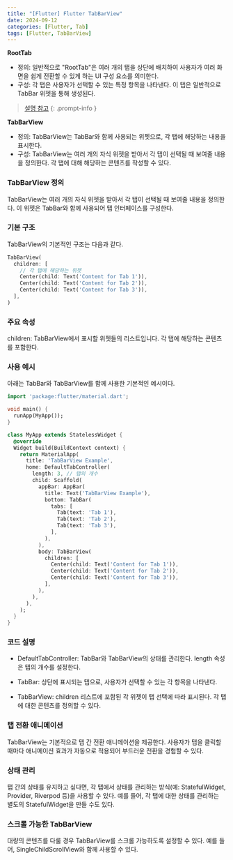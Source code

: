 ```yaml
---
title: "[Flutter] Flutter TabBarView"
date: 2024-09-12
categories: [Flutter, Tab]
tags: [Flutter, TabBarView]
---
```


**RootTab**
- 정의: 일반적으로 "RootTab"은 여러 개의 탭을 상단에 배치하여 사용자가 여러 화면을 쉽게 전환할 수 있게 하는 UI 구성 요소를 의미한다.
- 구성: 각 탭은 사용자가 선택할 수 있는 특정 항목을 나타낸다. 이 탭은 일반적으로 TabBar 위젯을 통해 생성된다.

> [설명 참고](https://kyungryeol-yoon.github.io/posts/root-tab)
{: .prompt-info }

**TabBarView**
- 정의: TabBarView는 TabBar와 함께 사용되는 위젯으로, 각 탭에 해당하는 내용을 표시한다.
- 구성: TabBarView는 여러 개의 자식 위젯을 받아서 각 탭이 선택될 때 보여줄 내용을 정의한다. 각 탭에 대해 해당하는 콘텐츠를 작성할 수 있다.

### TabBarView 정의
TabBarView는 여러 개의 자식 위젯을 받아서 각 탭이 선택될 때 보여줄 내용을 정의한다. 이 위젯은 TabBar와 함께 사용되어 탭 인터페이스를 구성한다.

### 기본 구조
TabBarView의 기본적인 구조는 다음과 같다.

```dart
TabBarView(
  children: [
    // 각 탭에 해당하는 위젯
    Center(child: Text('Content for Tab 1')),
    Center(child: Text('Content for Tab 2')),
    Center(child: Text('Content for Tab 3')),
  ],
)
```

### 주요 속성
children: TabBarView에서 표시할 위젯들의 리스트입니다. 각 탭에 해당하는 콘텐츠를 포함한다.

### 사용 예시
아래는 TabBar와 TabBarView를 함께 사용한 기본적인 예시이다.

```dart
import 'package:flutter/material.dart';

void main() {
  runApp(MyApp());
}

class MyApp extends StatelessWidget {
  @override
  Widget build(BuildContext context) {
    return MaterialApp(
      title: 'TabBarView Example',
      home: DefaultTabController(
        length: 3, // 탭의 개수
        child: Scaffold(
          appBar: AppBar(
            title: Text('TabBarView Example'),
            bottom: TabBar(
              tabs: [
                Tab(text: 'Tab 1'),
                Tab(text: 'Tab 2'),
                Tab(text: 'Tab 3'),
              ],
            ),
          ),
          body: TabBarView(
            children: [
              Center(child: Text('Content for Tab 1')),
              Center(child: Text('Content for Tab 2')),
              Center(child: Text('Content for Tab 3')),
            ],
          ),
        ),
      ),
    );
  }
}
```

### 코드 설명
- DefaultTabController: TabBar와 TabBarView의 상태를 관리한다. length 속성은 탭의 개수를 설정한다.

- TabBar: 상단에 표시되는 탭으로, 사용자가 선택할 수 있는 각 항목을 나타낸다.

- TabBarView: children 리스트에 포함된 각 위젯이 탭 선택에 따라 표시된다. 각 탭에 대한 콘텐츠를 정의할 수 있다.

### 탭 전환 애니메이션
TabBarView는 기본적으로 탭 간 전환 애니메이션을 제공한다. 사용자가 탭을 클릭할 때마다 애니메이션 효과가 자동으로 적용되어 부드러운 전환을 경험할 수 있다.

### 상태 관리
탭 간의 상태를 유지하고 싶다면, 각 탭에서 상태를 관리하는 방식(예: StatefulWidget, Provider, Riverpod 등)을 사용할 수 있다. 예를 들어, 각 탭에 대한 상태를 관리하는 별도의 StatefulWidget을 만들 수도 있다.

### 스크롤 가능한 TabBarView
대량의 콘텐츠를 다룰 경우 TabBarView를 스크롤 가능하도록 설정할 수 있다. 예를 들어, SingleChildScrollView와 함께 사용할 수 있다.